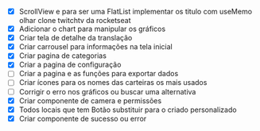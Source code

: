 - [x] ScrollView e para ser uma FlatList implementar os titulo com useMemo olhar clone twitchtv da rocketseat
- [x] Adicionar o chart para manipular os gráficos
- [x] Criar tela de detalhe da translação
- [x] Criar carrousel para informações na tela inicial
- [x] Criar pagina de categorias
- [x] Criar a pagina de configuração
- [ ] Criar a pagina e as funções para exportar dados
- [ ] Criar ícones para os nomes das carteiras os mais usados
- [ ] Corrigir o erro nos gráficos ou buscar uma alternativa
- [x] Criar componente de camera e permissões
- [x] Todos locais que tem Botão substituir para o criado personalizado
- [x] Criar componente de sucesso ou error